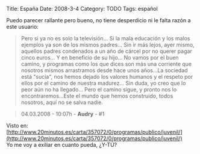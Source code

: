 Title: España
Date: 2008-3-4
Category: TODO
Tags: español

Puedo parecer rallante pero bueno, no tiene desperdicio ni le falta razón a este usuario:

> Pero si ya no es solo la televisión... Si la mala educación y los malos ejemplos ya son de los mismos padres... Sin ir más lejos, ayer
> mismo, aquellos padres condenados a un año de cárcel por no querer pagar cinco euros... Y en beneficio de su hijo... No vamos por el buen
> camino, y programas como los que dices son más una corriente que nosotros mismos arrastramos desde hace unos años...La sociedad está
> "sucia", nos hemos dejado los valores humanos y el respeto por ellos por el camino de nuestra madurez... Sin duda, yo creo que lo peor aún
> no ha llegado... Pero el camino sigue, y pronto nos lo encontraremos...Este el mundo que hemos construido, todos nosotros, aquí no se
> salva nadie.  

> 04.03.2008 - 10:07h - **Audry** - #1

Visto en:
[http://www.20minutos.es/carta/357072/0/programas/publico/juvenil/](http://www.20minutos.es/carta/357072/0/programas/publico/juvenil/)  
Yo me voy a exiliar en cuanto pueda, ¿Y-TÚ?
